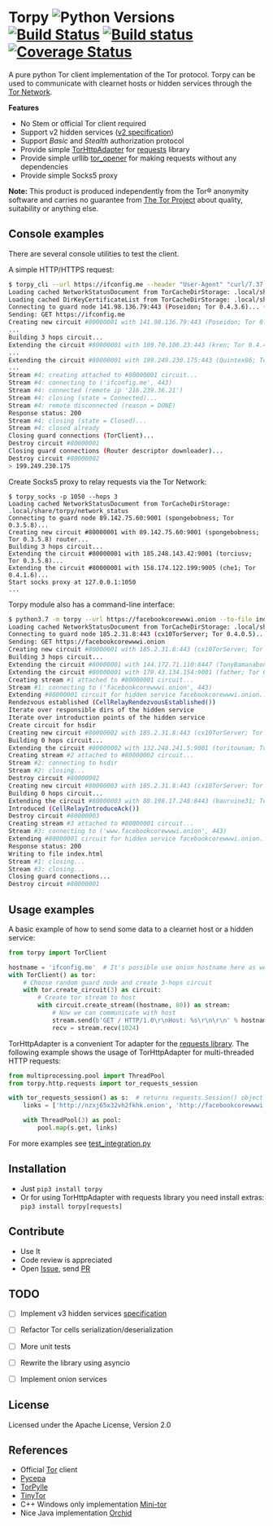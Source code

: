 Torpy ![Python Versions] [![Build Status](https://travis-ci.com/torpyorg/torpy.svg?branch=master)](https://travis-ci.com/torpyorg/torpy) [![Build status](https://ci.appveyor.com/api/projects/status/14l6t8nq4tvno1pg?svg=true)](https://ci.appveyor.com/project/jbrown299/torpy) [![Coverage Status](https://coveralls.io/repos/github/torpyorg/torpy/badge.svg?branch=master)](https://coveralls.io/github/torpyorg/torpy?branch=master)
=====

A pure python Tor client implementation of the Tor protocol.
Torpy can be used to communicate with clearnet hosts or hidden services through the [Tor Network](https://torproject.org/about/overview.html).

**Features**
- No Stem or official Tor client required
- Support v2 hidden services ([v2 specification](https://gitweb.torproject.org/torspec.git/tree/rend-spec-v2.txt))
- Support *Basic* and *Stealth* authorization protocol
- Provide simple [TorHttpAdapter](https://github.com/torpyorg/torpy/blob/master/torpy/http/adapter.py) for [requests](https://requests.readthedocs.io/) library
- Provide simple urllib [tor_opener](https://github.com/torpyorg/torpy/blob/master/torpy/http/urlopener.py) for making requests without any dependencies
- Provide simple Socks5 proxy

**Note:** This product is produced independently from the Tor® anonymity software and carries no guarantee from [The Tor Project](https://www.torproject.org/) about quality, suitability or anything else.

Console examples
-----------
There are several console utilities to test the client.

A simple HTTP/HTTPS request:
```bash
$ torpy_cli --url https://ifconfig.me --header "User-Agent" "curl/7.37.0"
Loading cached NetworkStatusDocument from TorCacheDirStorage: .local/share/torpy/network_status
Loading cached DirKeyCertificateList from TorCacheDirStorage: .local/share/torpy/dir_key_certificates
Connecting to guard node 141.98.136.79:443 (Poseidon; Tor 0.4.3.6)... (TorClient)
Sending: GET https://ifconfig.me
Creating new circuit #80000001 with 141.98.136.79:443 (Poseidon; Tor 0.4.3.6) router...
...
Building 3 hops circuit...
Extending the circuit #80000001 with 109.70.100.23:443 (kren; Tor 0.4.4.5)...
...
Extending the circuit #80000001 with 199.249.230.175:443 (Quintex86; Tor 0.4.4.5)...
...
Stream #4: creating attached to #80000001 circuit...
Stream #4: connecting to ('ifconfig.me', 443)
Stream #4: connected (remote ip '216.239.36.21')
Stream #4: closing (state = Connected)...
Stream #4: remote disconnected (reason = DONE)
Response status: 200
Stream #4: closing (state = Closed)...
Stream #4: closed already
Closing guard connections (TorClient)...
Destroy circuit #80000001
Closing guard connections (Router descriptor downloader)...
Destroy circuit #80000002
> 199.249.230.175
```

Create Socks5 proxy to relay requests via the Tor Network:
```
$ torpy_socks -p 1050 --hops 3
Loading cached NetworkStatusDocument from TorCacheDirStorage: .local/share/torpy/network_status
Connecting to guard node 89.142.75.60:9001 (spongebobness; Tor 0.3.5.8)...
Creating new circuit #80000001 with 89.142.75.60:9001 (spongebobness; Tor 0.3.5.8) router...
Building 3 hops circuit...
Extending the circuit #80000001 with 185.248.143.42:9001 (torciusv; Tor 0.3.5.8)...
Extending the circuit #80000001 with 158.174.122.199:9005 (che1; Tor 0.4.1.6)...
Start socks proxy at 127.0.0.1:1050
...
```

Torpy module also has a command-line interface:

```bash
$ python3.7 -m torpy --url https://facebookcorewwwi.onion --to-file index.html
Loading cached NetworkStatusDocument from TorCacheDirStorage: .local/share/torpy/network_status
Connecting to guard node 185.2.31.8:443 (cx10TorServer; Tor 0.4.0.5)...
Sending: GET https://facebookcorewwwi.onion
Creating new circuit #80000001 with 185.2.31.8:443 (cx10TorServer; Tor 0.4.0.5) router...
Building 3 hops circuit...
Extending the circuit #80000001 with 144.172.71.110:8447 (TonyBamanaboni; Tor 0.4.1.5)...
Extending the circuit #80000001 with 179.43.134.154:9001 (father; Tor 0.4.0.5)...
Creating stream #1 attached to #80000001 circuit...
Stream #1: connecting to ('facebookcorewwwi.onion', 443)
Extending #80000001 circuit for hidden service facebookcorewwwi.onion...
Rendezvous established (CellRelayRendezvousEstablished())
Iterate over responsible dirs of the hidden service
Iterate over introduction points of the hidden service
Create circuit for hsdir
Creating new circuit #80000002 with 185.2.31.8:443 (cx10TorServer; Tor 0.4.0.5) router...
Building 0 hops circuit...
Extending the circuit #80000002 with 132.248.241.5:9001 (toritounam; Tor 0.3.5.8)...
Creating stream #2 attached to #80000002 circuit...
Stream #2: connecting to hsdir
Stream #2: closing...
Destroy circuit #80000002
Creating new circuit #80000003 with 185.2.31.8:443 (cx10TorServer; Tor 0.4.0.5) router...
Building 0 hops circuit...
Extending the circuit #80000003 with 88.198.17.248:8443 (bauruine31; Tor 0.4.1.5)...
Introduced (CellRelayIntroduceAck())
Destroy circuit #80000003
Creating stream #3 attached to #80000001 circuit...
Stream #3: connecting to ('www.facebookcorewwwi.onion', 443)
Extending #80000001 circuit for hidden service facebookcorewwwi.onion...
Response status: 200
Writing to file index.html
Stream #1: closing...
Stream #3: closing...
Closing guard connections...
Destroy circuit #80000001
```

Usage examples 
-----------

A basic example of how to send some data to a clearnet host or a hidden service:
```python
from torpy import TorClient

hostname = 'ifconfig.me'  # It's possible use onion hostname here as well
with TorClient() as tor:
    # Choose random guard node and create 3-hops circuit
    with tor.create_circuit(3) as circuit:
        # Create tor stream to host
        with circuit.create_stream((hostname, 80)) as stream:
            # Now we can communicate with host
            stream.send(b'GET / HTTP/1.0\r\nHost: %s\r\n\r\n' % hostname.encode())
            recv = stream.recv(1024)
```

TorHttpAdapter is a convenient Tor adapter for the [requests library](https://2.python-requests.org/en/master/user/advanced/#transport-adapters).
The following example shows the usage of TorHttpAdapter for multi-threaded HTTP requests:
```python
from multiprocessing.pool import ThreadPool
from torpy.http.requests import tor_requests_session

with tor_requests_session() as s:  # returns requests.Session() object
    links = ['http://nzxj65x32vh2fkhk.onion', 'http://facebookcorewwwi.onion'] * 2

    with ThreadPool(3) as pool:
        pool.map(s.get, links)

```

For more examples see [test_integration.py](https://github.com/torpyorg/torpy/blob/master/tests/integration/test_integration.py)


Installation
------------
* Just `pip3 install torpy`
* Or for using TorHttpAdapter with requests library you need install extras:
`pip3 install torpy[requests]`

Contribute
----------
* Use It
* Code review is appreciated
* Open [Issue], send [PR]


TODO
----
- [ ] Implement v3 hidden services [specification](https://gitweb.torproject.org/torspec.git/tree/rend-spec-v3.txt)
- [ ] Refactor Tor cells serialization/deserialization
- [ ] More unit tests
- [ ] Rewrite the library using asyncio
- [ ] Implement onion services


License
-------
Licensed under the Apache License, Version 2.0


References
----------
- Official [Tor](https://gitweb.torproject.org/tor.git/) client
- [Pycepa](https://github.com/pycepa/pycepa)
- [TorPylle](https://github.com/cea-sec/TorPylle)
- [TinyTor](https://github.com/Marten4n6/TinyTor)
- C++ Windows only implementation [Mini-tor](https://github.com/wbenny/mini-tor)
- Nice Java implementation [Orchid](https://github.com/subgraph/Orchid)


[Python Versions]:      https://img.shields.io/badge/python-3.6,%203.7,%203.8,%203.9-blue.svg
[Issue]:                https://github.com/torpyorg/torpy/issues
[PR]:                   https://github.com/torpyorg/torpy/pulls